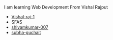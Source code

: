I am learning Web Development From Vishal Rajput

- [Vishal-raj-1](https://github.com/Vishal-raj-1)
- SFAS
- [shivamkumar-007](https://github.com/shivamkumar-007)
- [subha-guchait](https://github.com/subha-guchait)
